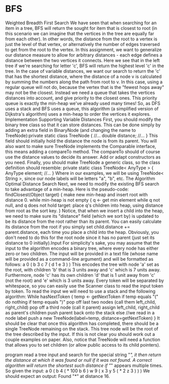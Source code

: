 # BFS
Weighted​ ​Breadth​ ​First​ ​Search
We have seen that when searching for an item in a tree, BFS will return the sought for item that
is closest to root (in this scenario we can imagine that the vertices in the tree are equally far
from each other). In other words, the distance from the root to a vertex is just the level of that
vertex, or alternatively the number of edges traversed to get from the root to the vertex. In this
assignment, we want to generalize our distance measure to allow for arbitrary distances - each
edge defines a distance between the two vertices it connects.
Here we see that in the left tree if we're searching for letter 'c', BFS will return the highest level
'c' in the tree. In the case of variable distances, we want our search to return the 'c' that has the
shortest distance, where the distance of a node v is calculated by summing the numbers along
the path from root to v.
In this case, using a regular queue will not do, because the vertex that is the "fewest hops away"
may not be the closest. Instead we need a queue that takes the vertices distances into account,
and give priority to the closest ones. This priority queue is exactly the min-heap we've already
used many times! So, as DFS uses a stack and BFS uses a queue, this algorithm (a simplified
version of Dijkstra's algorithm) uses a min-heap to order the vertices it explores.
Implementation
Supporting Variable Distances
First, you should modify the binary tree class so that it can store distances. This can be done
simply by adding an extra field in BinaryNode (and changing the name to TreeNode):private static class TreeNode {
//...
double distance;
//...
}
This field should initially hold the distance the node is from its parent. You will also want to make
sure TreeNode implements the Comparable interface, this means adding a compareTo method.
The compareTo should of course use the distance values to decide its answer. Add or adapt
constructors as you need. Finally, you should make TreeNode a generic class, so the class
definition should resemble:
private static class TreeNode< AnyType > {
AnyType element;
//...
}
Where in our examples, we will be using TreeNode< String >, since our node labels will be
letters "a", "b", etc.
The​ ​Algorithm
Optimal Distance Search
Next, we need to modify the existing BFS search to take advantage of a min-heap. Here is the
pseudo-code:
findClosest(Object target) {
make new min-heap and insert root with distance 0.
while min-heap is not empty {
q <- get min element
while q not null, and q does not hold target:
place q's children into heap, using distance from root​ as the sort key.
}
Notice, that when we insert a child into the heap, we need to make sure its "distance" field
(which we sort by) is updated to be its distance from the root rather than its parent. You can
easily calculate its distance from the root if you simply set child.distance += parent.distance,
each time you place a child into the heap. Obviously, you don't need to do this for the root node
since it has no parent (just set its distance to 0 initially).Input
For simplicity's sake, you may assume that the input to the algorithm encodes a binary tree,
where every node has either zero or two children. The input will be provided in a text file (whose
name will be provided as a command-line argument) and will be formatted as follows:
a 0 ( b 3 c 7 ( d 1 e 3 ) )
This encodes the tree with node 'a' set as the root, with children 'b' that is 3 units away and 'c'
which is 7 units away. Furthermore, node 'c' has its own children 'd' that is 1 unit away from 'c'
(not the root) and 'e' which is 3 units away. Every token will be separated by whitespace, so you
can easily use the Scanner class to read the input token by token.
To read the input we will need to use a stack and the following algorithm:
While hasNextToken {
temp <- getNextToken
if temp equals "("
do nothing
if temp equals ")"
pop off last two nodes (call them left_child, right_child)
pop off a third node (call it parent)
assign left_child, right_child as parent's children
push parent back onto the stack
else //we read in a node label
push a new TreeNode(label=temp, distance=getNextToken)
}
It should be clear that once this algorithm has completed, there should be a single TreeNode
remaining on the stack. This tree node will be the root of the tree described by the input. If this is
not clear you should work out a couple examples on paper. Also, notice that TreeNode will need
a function that allows you to set children (or allow public access to its child pointers).

program read a tree input and search for the special string "*", it then return
the distance at which it was found or null if it was not found. A correct algorithm will return the
shortest such distance if "*" appears multiple times. So given the input:
a 0 ( b 4 ( * 100 b 6 ) w 9 ( x 3 y 5 ( * 2 z 3 ) ) )
We should expect an output:
Found "*" at distance 16.

